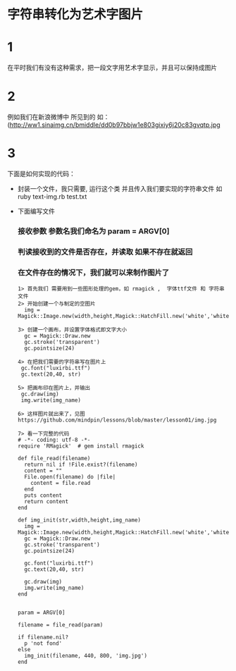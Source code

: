 字符串转化为艺术字图片
===========

1
==
在平时我们有没有这种需求，把一段文字用艺术字显示，并且可以保持成图片

2
==
例如我们在新浪微博中 所见到的  如：(http://ww1.sinaimg.cn/bmiddle/dd0b97bbjw1e803gixiy6j20c83gvqtp.jpg



3
==
下面是如何实现的代码：

  *   封装一个文件，我只需要, 运行这个类 并且传入我们要实现的字符串文件
      如 ruby text-img.rb test.txt

  *   下面编写文件
      ### 接收参数 参数名我们命名为 param = ARGV[0]
      ### 判读接收到的文件是否存在，并读取 如果不存在就返回
      ### 在文件存在的情况下，我们就可以来制作图片了
          1> 首先我们 需要用到一些图形处理的gem，如 rmagick ,  字体ttf文件 和 字符串文件
          2> 开始创建一个与制定的空图片  
            img = Magick::Image.new(width,height,Magick::HatchFill.new('white','white'))

          3> 创建一个画布，并设置字体格式即文字大小
            gc = Magick::Draw.new
            gc.stroke('transparent')
            gc.pointsize(24)

          4> 在把我们需要的字符串写在图片上
           gc.font("luxirbi.ttf")  
           gc.text(20,40, str)

          5> 把画布印在图片上，并输出
           gc.draw(img)
           img.write(img_name)  

          6> 这样图片就出来了，见图  https://github.com/mindpin/lessons/blob/master/lesson01/img.jpg

          7> 看一下完整的代码
          # -*- coding: utf-8 -*-
          require 'RMagick'  # gem install rmagick
          
          def file_read(filename)
            return nil if !File.exist?(filename)
            content = ""
            File.open(filename) do |file|
              content = file.read
            end
            puts content
            return content
          end
          
          def img_init(str,width,height,img_name)
            img = Magick::Image.new(width,height,Magick::HatchFill.new('white','white'))
            gc = Magick::Draw.new
            gc.stroke('transparent')
            gc.pointsize(24)
          
            gc.font("luxirbi.ttf")  
            gc.text(20,40, str)  
          
            gc.draw(img)
            img.write(img_name)  
          end
          
          
          param = ARGV[0]
          
          filename = file_read(param)
          
          if filename.nil?
            p 'not fond'
          else
            img_init(filename, 440, 800, 'img.jpg')
          end
